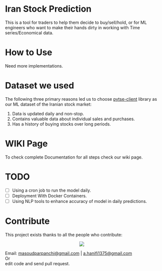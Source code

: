 # Iran Stock Prediction
This is a tool for traders to help them decide to buy/sell/hold, or for ML engineers who want to make their hands dirty in working with Time series/Economical data. 

# How to Use
Need more implementations.

# Dataset we used
The following three primary reasons led us to choose [pytse-client](https://github.com/Glyphack/pytse-client) library as our ML dataset of the Iranian stock market:
1. Data is updated daily and non-stop.
2. Contains valuable data about individual sales and purchases.
3. Has a history of buying stocks over long periods.

# WIKI Page
To check complete Documentation for all steps check our wiki page.

# TODO
- [ ] Using a cron job to run the model daily.
- [ ] Deployment With Docker Containers.
- [ ] Using NLP tools to enhance accuracy of model in daily predictions.

# Contribute
This project exists thanks to all the people who contribute:
<p align="center"><a href="https://github.com/Hamtech-ai/iran-stock-market/graphs/contributors">
  <img src="https://contrib.rocks/image?repo=Hamtech-ai/iran-stock-market" />
</a></p>
Email:  <a href="mailto:masoudparpanchi@gmail.com">masoudparpanchi@gmail.com</a> | <a href="mailto:a.hanifi1375@gmail.com ">a.hanifi1375@gmail.com </a></br>
Or</br>
edit code and send pull request.